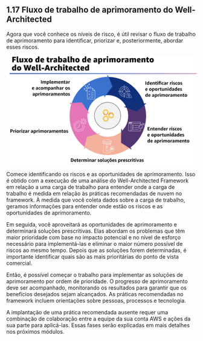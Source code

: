 ## 1.17 Fluxo de trabalho de aprimoramento do Well-Architected

Agora que você conhece os níveis de risco, é útil revisar o fluxo de trabalho de aprimoramento para identificar, priorizar e, posteriormente, abordar esses riscos.

![alt text](image-10.png)

Comece identificando os riscos e as oportunidades de aprimoramento. Isso é obtido com a execução de uma análise do Well-Architected Framework em relação a uma carga de trabalho para entender onde a carga de trabalho é medida em relação às práticas recomendadas de nuvem no framework. À medida que você coleta dados sobre a carga de trabalho, geramos informações para entender onde estão os riscos e as oportunidades de aprimoramento.

Em seguida, você aproveitará as oportunidades de aprimoramento e determinará soluções prescritivas. Elas abordam os problemas que têm maior prioridade com base no impacto potencial e no nível de esforço necessário para implementá-las e eliminar o maior número possível de riscos ao mesmo tempo. Depois que as soluções forem determinadas, é importante identificar quais são as mais prioritárias do ponto de vista comercial.

Então, é possível começar o trabalho para implementar as soluções de aprimoramento por ordem de prioridade. O progresso de aprimoramento deve ser acompanhado, monitorando os resultados para garantir que os benefícios desejados sejam alcançados. As práticas recomendadas no framework incluem orientações sobre pessoas, processos e tecnologia.

A implantação de uma prática recomendada ausente requer uma combinação de colaboração entre a equipe da sua conta AWS e ações da sua parte para aplicá-las. Essas fases serão explicadas em mais detalhes nos próximos módulos.

